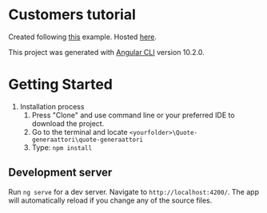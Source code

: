 # Customers tutorial

Created following <a href="https://scrimba.com/learn/yourfirstangularapp" target="_blank">this</a> example. Hosted [here](https://aulifarm.github.io/customers-tutorial/).

This project was generated with [Angular CLI](https://github.com/angular/angular-cli) version 10.2.0.

# Getting Started
1.	Installation process
    1. Press "Clone" and use command line or your preferred IDE to download the project.
    2. Go to the terminal and locate `<yourfolder>\Quote-generaattori\quote-generaattori`
    3. Type: `npm install`

## Development server

Run `ng serve` for a dev server. Navigate to `http://localhost:4200/`. The app will automatically reload if you change any of the source files.


